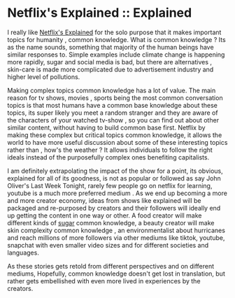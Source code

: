 # Netflix's Explained :: Explained 

I really like [Netflix's Explained](https://www.netflix.com/title/80216752) for the solo purpose that it makes important topics for humanity , common knowledge.
What is common knowledge ? Its as the name sounds, something that majority of the human beings have similar responses to. Simple examples include
climate change is happening more rapidly, sugar and social media is bad, but there are alternatives , skin-care is made more complicated due to advertisement 
industry and higher level of pollutions.

Making complex topics common knowledge has a lot of value. The main reason for tv shows, movies , sports being the most common conversation topics is that most humans
have a common base knowledge about these topics, its super likely you meet a random stranger and they are aware of the characters of your watched tv-show , 
so you can find out about other similar content, without having to build common base first. Netflix by making these complex but critical topics common knowledge,
it allows the world to have more useful discussion about some of these interesting topics rather than , how's the weather ? It allows individuals to follow the right 
ideals instead of the purposefully complex ones benefiting capitalists.

I am definitely extrapolating the impact of the show for a point, its obvious, explained for all of its goodness, is not as popular or followed as say 
John Oliver's Last Week Tonight, rarely few people go on netflix for learning, youtube is a much more preferred medium . As we end up becoming a more and more
creator economy, ideas from shows like explained will be packaged and re-purposed by creators and their followers will ideally end up getting the content in one way
or other. A food creator will make  different kinds of [sugar](https://www.reddit.com/r/NoStupidQuestions/comments/460ndj/why_are_sugar_substitutes_supposed_to_be_bad_for/d01kvc5/?utm_source=reddit&utm_medium=web2x&context=3) common knowledge, 
a beauty creator will  make skin complexity common knowledge , an environmentalist about hurricanes and reach millions of more followers via other mediums like tiktok, youtube, snapchat with even smaller video sizes and for different societies and languages. 

As these stories gets retold from different perspectives and on different mediums, Hopefully, common knowledge doesn't get lost in translation, but
rather gets embellished with even more lived in experiences by the creators.
